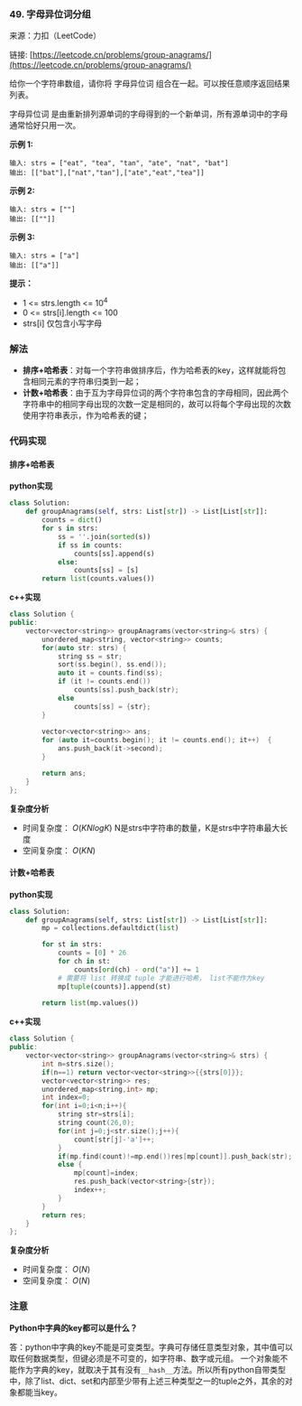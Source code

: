  ### 49. 字母异位词分组

来源：力扣（LeetCode）

链接: [https://leetcode.cn/problems/group-anagrams/](https://leetcode.cn/problems/group-anagrams/)



给你一个字符串数组，请你将 字母异位词 组合在一起。可以按任意顺序返回结果列表。

字母异位词 是由重新排列源单词的字母得到的一个新单词，所有源单词中的字母通常恰好只用一次。


**示例 1:**
```
输入: strs = ["eat", "tea", "tan", "ate", "nat", "bat"]
输出: [["bat"],["nat","tan"],["ate","eat","tea"]]
```

**示例 2:**
```
输入: strs = [""]
输出: [[""]]
```
**示例 3:**
```
输入: strs = ["a"]
输出: [["a"]]
```

**提示：**
* 1 <= strs.length <= $10^4$
* 0 <= strs[i].length <= 100
* strs[i] 仅包含小写字母


### 解法
* **排序+哈希表**：对每一个字符串做排序后，作为哈希表的key，这样就能将包含相同元素的字符串归类到一起；
* **计数+哈希表**：由于互为字母异位词的两个字符串包含的字母相同，因此两个字符串中的相同字母出现的次数一定是相同的，故可以将每个字母出现的次数使用字符串表示，作为哈希表的键；

### 代码实现
#### 排序+哈希表
**python实现**
```python
class Solution:
    def groupAnagrams(self, strs: List[str]) -> List[List[str]]:
        counts = dict()
        for s in strs:
            ss = ''.join(sorted(s))
            if ss in counts:
                counts[ss].append(s)
            else:
                counts[ss] = [s]
        return list(counts.values())
```

**c++实现**
```cpp
class Solution {
public:
    vector<vector<string>> groupAnagrams(vector<string>& strs) {
        unordered_map<string, vector<string>> counts;
        for(auto str: strs) {
            string ss = str;
            sort(ss.begin(), ss.end());
            auto it = counts.find(ss);
            if (it != counts.end())
                counts[ss].push_back(str);
            else
                counts[ss] = {str};
        }
        
        vector<vector<string>> ans;
        for (auto it=counts.begin(); it != counts.end(); it++)  {
            ans.push_back(it->second);
        }

        return ans;    
    }
};
```


**复杂度分析**
* 时间复杂度： $O(KNlogK)$ N是strs中字符串的数量，K是strs中字符串最大长度   
* 空间复杂度： $O(KN)$ 

#### 计数+哈希表
**python实现**
```python
class Solution:
    def groupAnagrams(self, strs: List[str]) -> List[List[str]]:
        mp = collections.defaultdict(list)

        for st in strs:
            counts = [0] * 26
            for ch in st:
                counts[ord(ch) - ord("a")] += 1
            # 需要将 list 转换成 tuple 才能进行哈希， list不能作为key
            mp[tuple(counts)].append(st)
        
        return list(mp.values())
```

**c++实现**
```cpp
class Solution {
public:
    vector<vector<string>> groupAnagrams(vector<string>& strs) {
        int n=strs.size();
        if(n==1) return vector<vector<string>>{{strs[0]}};
        vector<vector<string>> res;
        unordered_map<string,int> mp;
        int index=0;
        for(int i=0;i<n;i++){
            string str=strs[i];
            string count(26,0);
            for(int j=0;j<str.size();j++){
                count[str[j]-'a']++;
            }
            if(mp.find(count)!=mp.end())res[mp[count]].push_back(str);
            else {
                mp[count]=index;
                res.push_back(vector<string>{str});
                index++;
            }
        }
        return res;
    }
};
```


**复杂度分析**

* 时间复杂度： $O(N)$ 
* 空间复杂度： $O(N)$ 


### 注意
**Python中字典的key都可以是什么？**

答：python中字典的key不能是可变类型。字典可存储任意类型对象，其中值可以取任何数据类型，但键必须是不可变的，如字符串、数字或元组。
一个对象能不能作为字典的key，就取决于其有没有`__hash__`方法。所以所有python自带类型中，除了list、dict、set和内部至少带有上述三种类型之一的tuple之外，其余的对象都能当key。